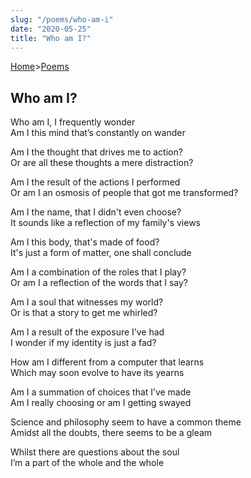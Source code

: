 ```yaml
---
slug: "/poems/who-am-i"
date: "2020-05-25"
title: "Who am I?"
---
```


[Home](/)>[Poems](/poems)

## Who am I?


Who am I, I frequently wonder<br>
Am I this mind that’s constantly on wander

Am I the thought that drives me to action?<br>
Or are all these thoughts a mere distraction?

Am I the result of the actions I performed<br>
Or am I an osmosis of people that got me transformed?

Am I the name, that I didn't even choose?<br>
It sounds like a reflection of my family's views

Am I this body, that's made of food?<br>
It's just a form of matter, one shall conclude

Am I a combination of the roles that I play?<br>
Or am I a reflection of the words that I say?

Am I a soul that witnesses my world?<br>
Or is that a story to get me whirled?

Am I a result of the exposure I’ve had<br>
I wonder if my identity is just a fad?

How am I different from a computer that learns<br>
Which may soon evolve to have its yearns

Am I a summation of choices that I’ve made<br>
Am I really choosing or am I getting swayed

Science and philosophy seem to have a common theme<br>
Amidst all the doubts, there seems to be a gleam

Whilst there are questions about the soul<br>
I’m a part of the whole and the whole
